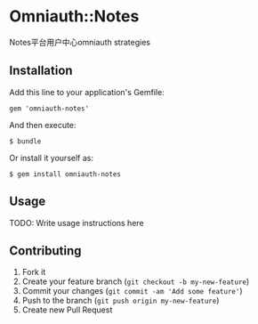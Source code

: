 # Omniauth::Notes

Notes平台用户中心omniauth strategies

## Installation

Add this line to your application's Gemfile:

    gem 'omniauth-notes'

And then execute:

    $ bundle

Or install it yourself as:

    $ gem install omniauth-notes

## Usage

TODO: Write usage instructions here

## Contributing

1. Fork it
2. Create your feature branch (`git checkout -b my-new-feature`)
3. Commit your changes (`git commit -am 'Add some feature'`)
4. Push to the branch (`git push origin my-new-feature`)
5. Create new Pull Request
